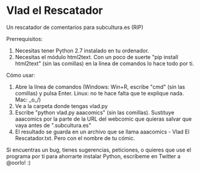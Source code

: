 # Vlad el Rescatador
Un rescatador de comentarios para subcultura.es (RIP)

Prerrequisitos:
1) Necesitas tener Python 2.7 instalado en tu ordenador.
2) Necesitas el módulo html2text. Con un poco de suerte "pip install html2text" (sin las comillas) en la línea de comandos lo hace todo por ti.

Cómo usar:
1) Abre la línea de comandos (Windows: Win+R, escribe "cmd" (sin las comillas) y pulsa Enter. Linux: no te hace falta que te explique nada. Mac: \_o_/)
2) Ve a la carpeta donde tengas vlad.py
3) Escribe "python vlad.py aaacomics" (sin las comillas). Sustituye aaacomics por la parte de la URL del webcomic que quieras salvar que vaya antes de ".subcultura.es"
4) El resultado se guarda en un archivo que se llama aaacomics - Vlad El Rescatador.txt. Pero con el nombre de tu cómic.

Si encuentras un bug, tienes sugerencias, peticiones, o quieres que use el programa por ti para ahorrarte instalar Python, escríbeme en Twitter a @oorlo! :)
